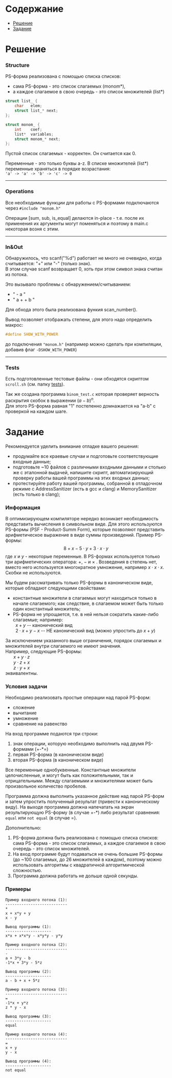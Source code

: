 # Содержание
 - [Решение](#Решение)
 - [Задание](#Задание)

# Решение

### Structure

PS-форма реализована с помощью списка списков:
 * сама PS-форма - это список слагаемых (monom*), 
 * а каждое слагаемое в свою очередь - это список множителей (list*)

```c
struct list_ {
    char   elem;
    struct list_* next;
};

struct monom_ {
    int    coef;
    list*  variables;
    struct monom_* next;
};
```

Пустой список слагаемых - корректен. Он считается как 0.

Переменные - это только буквы a-z.
В списке множителей (list*) переменные храняться в порядке возрастания: \
``` 'a' -> 'a' -> 'b' -> 'c' -> 0 ```

---


### Operations

Все необходимые функции для работы с PS-формами подключаются
через ```#include "monom.h"```


Операции [sum, sub, is_equal] делаются in-place - т.е. после их
применения их аргументы могут поменяться и поэтому 
в main.c некоторая возня с этим.

---


### In&Out

Обнаружилось, что scanf("%d") работает не много не очевидно,
когда считывается:  "+"  или  "-"  (только знак). \
В этом случае scanf возвращает 0, хоть при этом символ знака считан из потока.

Это вызывало проблемы с обнаружением/считыванием:
 - " - a "
 - " a + + b "

Для обхода этого была реализована функия scan_number().


Вывод позволяет отображать степени, для этого надо определить макрос:
```c
#define SHOW_WITH_POWER
```
до подключения  ```"monom.h"``` 
(например можно сделать при компиляции, добавив флаг ```-DSHOW_WITH_POWER```)

---


### Tests

Есть подготовленные тестовые файлы - они обходятся скриптом ```scroll.sh``` (см. папку [tests](tests/)).

Так же создана программа ```binom_test.c``` которая проверяет
верность раскрытия скобок в выражении $(a-b)^n$. \
Для этого PS-форма равная "1" постепенно домнажается на "a-b"
с проверкой на каждом шаге.









# Задание
Рекомендуется уделить внимание отладке вашего решения:
- продумайте все краевые случаи и подготовьте соответствующие входные данные;
- подготовьте ~10 файлов с различными входными данными и столько же с эталонной выдачей, напишите скрипт, автоматизирующий проверку работы вашей программы на этих входных данных;
- протестируйте работу вашей программы, собранной в отладочном режиме с AddressSanitizer (есть в gcc и clang) и MemorySanitizer (есть только в clang);


### Информация
В оптимизирующем компиляторе нередко возникает необходимость представить вычисления в символьном виде.
Для этого используются PS-формы (PSF - Product-Summ Form),
которые позволяют представить арифметическое выражение в виде
суммы произведений. Пример PS-формы:
$$8 + x - 5 \cdot y + 3 \cdot x \cdot y$$
где $x$ и $y$ - некоторые переменные.
В PS-формах используется только три арифметических оператора:
$+$, $-$ и $\times$ .
Возведения в степень нет, вместо него используется многократное
умножение, например $x \cdot x \cdot x$.
Скобки не используются.

Мы будем рассматривать только PS-формы в каноническом виде,
которые обладают следующими свойствами:
- константные множители в слагаемых могут находиться только в начале слагаемого; как следствие, в слагаемом может быть только один константный множитель;
- PS-форма не упрощается, т.е. в ней нельзя сократить какие-либо слагаемые; например:\
  $x + y$ -- канонический вид\
  $2 \cdot x + y - x$ -- НЕ канонический вид (можно упростить до $x + y$)

За исключением указанного выше ограничения, порядок слагаемых
и множителей внутри слагаемого не имеют значения.\
Например, следующие PS-формы:\
$\hspace{20pt} x + y \cdot z$\
$\hspace{20pt} y \cdot z + x$\
$\hspace{20pt} z \cdot y + x$\
эквивалентны.

### Условия задачи
Необходимо реализовать простые операции над парой PS-форм:
- сложение
- вычитание
- умножение
- сравнение на равенство


На вход программе подаются три строки:
1) знак операции, которую необходимо выполнить над двумя PS-формами (+-*=)
2) первая PS-форма (в каноническом виде)
3) вторая PS-форма (в каноническом виде)


Все переменные однобуквенные. Константные множители целочисленные,
и могут быть как положительными, так и отрицательными.
Между слагаемыми и множителями может быть произвольное количество пробелов.

Программа должна выполнить указанное действие над парой PS-форм
и затем упростить полученный результат (привести к каноническому виду).
На выходе программа должна напечатать на экран результирующую
PS-форму (в случае +-*) либо результат сравнения:
```equal``` или ```not equal``` (в случае =).

Дополнительно:
1) PS-форма должна быть реализована с помощью списка списков:\
сама PS-форма - это список слагаемых, а каждое слагаемое в свою очередь - это список множителей.
2) На вход программе будут подаваться не очень большие PS-формы (до ~100 слагаемых, до 26 множителей в каждом), поэтому можно использовать алгоритмы с квадратичной алгоритмической сложностью.
3) Программа должна работать не дольше одной секунды.


### Примеры
```
Пример входного потока (1):
---------------------------
*
x + x*y + y
x - y

Вывод программы (1):
--------------------
x*x + x*x*y - x*y*y - y*y
```

```
Пример входного потока (2):
---------------------------
-
a + 3*y - b
-1*x + 3*y - 5*z

Вывод программы (2):
--------------------
a - b + x + 5*z
```

```
Пример входного потока (3):
---------------------------
=
-1*x + y*z
z * y - x

Вывод программы (3):
--------------------
equal
```

```
Пример входного потока (4):
---------------------------
=
x + y
y - x

Вывод программы (4):
--------------------
not equal
```

